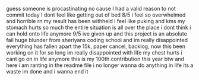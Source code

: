 guess someone is procastinating
no cause I had a valid reason to not commit today 
I dont feel like getting out of bed 
8/5 i feel so overwhelmed and horrible rn 
my result has been withheld 
i feel like puking and kms 
my stomach hurts so much 
the entire situation is all over the place 
i dont think i can hold onto life anymore 
9/5 ive given up and this project is an absolute fail
huge blunder from sheriyans coding school and im really disappointed 
everything has fallen apart 
the 15k, paper cancel, backlog, now this 
been working on it for so long 
im really disappointed with life 
my chest hurts 
i cant go on in life anymore 
this is my 100th contribution this year btw 
and here i am ranting in the readme file 
i no longer wanna do anything in life 
its a waste 
im done and i wanna end it 
